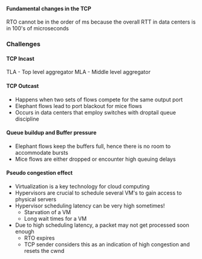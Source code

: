 #### Fundamental changes in the TCP
RTO cannot be in the order of ms because the overall RTT in data centers is in 100's of microseconds 

### Challenges

#### TCP Incast
TLA - Top level aggregator
MLA - Middle level aggregator

#### TCP Outcast
- Happens when two sets of flows compete for the same output port
- Elephant flows lead to port blackout for mice flows
- Occurs in data centers that employ switches with droptail queue discipline

#### Queue buildup and Buffer pressure
- Elephant flows keep the buffers full, hence there is no room to accommodate bursts
- Mice flows are either dropped or encounter high queuing delays

#### Pseudo congestion effect
- Virtualization is a key technology for cloud computing
- Hypervisors are crucial to schedule several VM's to gain access to physical servers
- Hypervisor scheduling latency can be very high sometimes!
	- Starvation of a VM 
	- Long wait times for a VM 
- Due to high scheduling latency, a packet may not get processed soon enough
	- RTO expires 
	- TCP sender considers this as an indication of high congestion and resets the cwnd